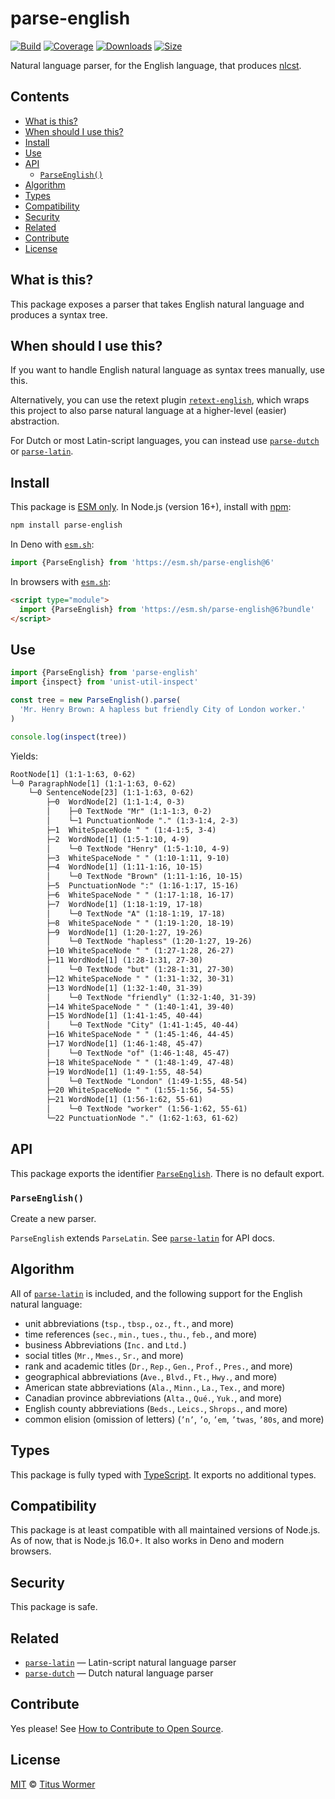 # parse-english

[![Build][build-badge]][build]
[![Coverage][coverage-badge]][coverage]
[![Downloads][downloads-badge]][downloads]
[![Size][size-badge]][size]

Natural language parser, for the English language, that produces [nlcst][].

## Contents

*   [What is this?](#what-is-this)
*   [When should I use this?](#when-should-i-use-this)
*   [Install](#install)
*   [Use](#use)
*   [API](#api)
    *   [`ParseEnglish()`](#parseenglish)
*   [Algorithm](#algorithm)
*   [Types](#types)
*   [Compatibility](#compatibility)
*   [Security](#security)
*   [Related](#related)
*   [Contribute](#contribute)
*   [License](#license)

## What is this?

This package exposes a parser that takes English natural language and produces
a syntax tree.

## When should I use this?

If you want to handle English natural language as syntax trees manually, use
this.

Alternatively, you can use the retext plugin [`retext-english`][retext-english],
which wraps this project to also parse natural language at a higher-level
(easier) abstraction.

For Dutch or most Latin-script languages, you can instead use
[`parse-dutch`][parse-dutch] or [`parse-latin`][parse-latin].

## Install

This package is [ESM only][esm].
In Node.js (version 16+), install with [npm][]:

```sh
npm install parse-english
```

In Deno with [`esm.sh`][esmsh]:

```js
import {ParseEnglish} from 'https://esm.sh/parse-english@6'
```

In browsers with [`esm.sh`][esmsh]:

```html
<script type="module">
  import {ParseEnglish} from 'https://esm.sh/parse-english@6?bundle'
</script>
```

## Use

```js
import {ParseEnglish} from 'parse-english'
import {inspect} from 'unist-util-inspect'

const tree = new ParseEnglish().parse(
  'Mr. Henry Brown: A hapless but friendly City of London worker.'
)

console.log(inspect(tree))
```

Yields:

```txt
RootNode[1] (1:1-1:63, 0-62)
└─0 ParagraphNode[1] (1:1-1:63, 0-62)
    └─0 SentenceNode[23] (1:1-1:63, 0-62)
        ├─0  WordNode[2] (1:1-1:4, 0-3)
        │    ├─0 TextNode "Mr" (1:1-1:3, 0-2)
        │    └─1 PunctuationNode "." (1:3-1:4, 2-3)
        ├─1  WhiteSpaceNode " " (1:4-1:5, 3-4)
        ├─2  WordNode[1] (1:5-1:10, 4-9)
        │    └─0 TextNode "Henry" (1:5-1:10, 4-9)
        ├─3  WhiteSpaceNode " " (1:10-1:11, 9-10)
        ├─4  WordNode[1] (1:11-1:16, 10-15)
        │    └─0 TextNode "Brown" (1:11-1:16, 10-15)
        ├─5  PunctuationNode ":" (1:16-1:17, 15-16)
        ├─6  WhiteSpaceNode " " (1:17-1:18, 16-17)
        ├─7  WordNode[1] (1:18-1:19, 17-18)
        │    └─0 TextNode "A" (1:18-1:19, 17-18)
        ├─8  WhiteSpaceNode " " (1:19-1:20, 18-19)
        ├─9  WordNode[1] (1:20-1:27, 19-26)
        │    └─0 TextNode "hapless" (1:20-1:27, 19-26)
        ├─10 WhiteSpaceNode " " (1:27-1:28, 26-27)
        ├─11 WordNode[1] (1:28-1:31, 27-30)
        │    └─0 TextNode "but" (1:28-1:31, 27-30)
        ├─12 WhiteSpaceNode " " (1:31-1:32, 30-31)
        ├─13 WordNode[1] (1:32-1:40, 31-39)
        │    └─0 TextNode "friendly" (1:32-1:40, 31-39)
        ├─14 WhiteSpaceNode " " (1:40-1:41, 39-40)
        ├─15 WordNode[1] (1:41-1:45, 40-44)
        │    └─0 TextNode "City" (1:41-1:45, 40-44)
        ├─16 WhiteSpaceNode " " (1:45-1:46, 44-45)
        ├─17 WordNode[1] (1:46-1:48, 45-47)
        │    └─0 TextNode "of" (1:46-1:48, 45-47)
        ├─18 WhiteSpaceNode " " (1:48-1:49, 47-48)
        ├─19 WordNode[1] (1:49-1:55, 48-54)
        │    └─0 TextNode "London" (1:49-1:55, 48-54)
        ├─20 WhiteSpaceNode " " (1:55-1:56, 54-55)
        ├─21 WordNode[1] (1:56-1:62, 55-61)
        │    └─0 TextNode "worker" (1:56-1:62, 55-61)
        └─22 PunctuationNode "." (1:62-1:63, 61-62)
```

## API

This package exports the identifier [`ParseEnglish`][api-parse-english].
There is no default export.

### `ParseEnglish()`

Create a new parser.

`ParseEnglish` extends `ParseLatin`.
See [`parse-latin`][parse-latin] for API docs.

## Algorithm

All of [`parse-latin`][parse-latin] is included, and the following support for
the English natural language:

*   unit abbreviations (`tsp.`, `tbsp.`, `oz.`, `ft.`, and more)
*   time references (`sec.`, `min.`, `tues.`, `thu.`, `feb.`, and more)
*   business Abbreviations (`Inc.` and `Ltd.`)
*   social titles (`Mr.`, `Mmes.`, `Sr.`, and more)
*   rank and academic titles (`Dr.`, `Rep.`, `Gen.`, `Prof.`, `Pres.`, and more)
*   geographical abbreviations (`Ave.`, `Blvd.`, `Ft.`, `Hwy.`, and more)
*   American state abbreviations (`Ala.`, `Minn.`, `La.`, `Tex.`, and more)
*   Canadian province abbreviations (`Alta.`, `Qué.`, `Yuk.`, and more)
*   English county abbreviations (`Beds.`, `Leics.`, `Shrops.`, and more)
*   common elision (omission of letters) (`’n’`, `’o`, `’em`, `’twas`, `’80s`,
    and more)

## Types

This package is fully typed with [TypeScript][].
It exports no additional types.

## Compatibility

This package is at least compatible with all maintained versions of Node.js.
As of now, that is Node.js 16.0+.
It also works in Deno and modern browsers.

## Security

This package is safe.

## Related

*   [`parse-latin`](https://github.com/wooorm/parse-latin)
    — Latin-script natural language parser
*   [`parse-dutch`](https://github.com/wooorm/parse-dutch)
    — Dutch natural language parser

## Contribute

Yes please!
See [How to Contribute to Open Source][contribute].

## License

[MIT][license] © [Titus Wormer][author]

<!-- Definitions -->

[build-badge]: https://github.com/wooorm/parse-english/workflows/main/badge.svg

[build]: https://github.com/wooorm/parse-english/actions

[coverage-badge]: https://img.shields.io/codecov/c/github/wooorm/parse-english.svg

[coverage]: https://codecov.io/github/wooorm/parse-english

[downloads-badge]: https://img.shields.io/npm/dm/parse-english.svg

[downloads]: https://www.npmjs.com/package/parse-english

[size-badge]: https://img.shields.io/bundlephobia/minzip/parse-english.svg

[size]: https://bundlephobia.com/result?p=parse-english

[npm]: https://docs.npmjs.com/cli/install

[esm]: https://gist.github.com/sindresorhus/a39789f98801d908bbc7ff3ecc99d99c

[esmsh]: https://esm.sh

[typescript]: https://www.typescriptlang.org

[contribute]: https://opensource.guide/how-to-contribute/

[license]: license

[author]: https://wooorm.com

[retext-english]: https://github.com/retextjs/retext/tree/main/packages/retext-english

[nlcst]: https://github.com/syntax-tree/nlcst

[parse-latin]: https://github.com/wooorm/parse-latin

[parse-dutch]: https://github.com/wooorm/parse-dutch

[api-parse-english]: #parseenglish
